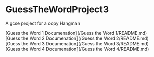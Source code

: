 # GuessTheWordProject3
A gcse project for a copy Hangman

[Guess the Word 1 Documenation](/Guess the Word 1/README.md) <br />
[Guess the Word 2 Documenation](/Guess the Word 2/README.md) <br />
[Guess the Word 3 Documenation](/Guess the Word 3/README.md) <br />
[Guess the Word 4 Documenation](/Guess the Word 4/README.md) <br />
